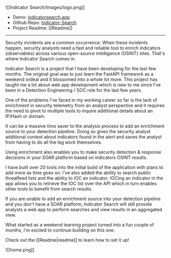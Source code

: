 ![[Indicator Search/Images/logo.png]]

* Demo: [indicatorsearch.app](https://indicatorsearch.app) 
* Github Repo: [Indicator-Search](https://github.com/rc-austinoneil/Indicator-Search)
* Project Readme: [[Readme]]
---

Security incidents are a common occurrence. When these incidents happen, security analysts need a fast and reliable tool to enrich indicators (observables) across various open-source intelligence (OSINT) sites. That's where Indicator Search comes in.

Indicator Search is a project that I have been developing for the last few months. The original goal was to just learn the FastAPI framework as a weekend ordeal and it blossomed into a whole lot more. This project has taught me a lot about web app development which is new to me since I've been in a Detection Engineering / SOC role for the last few years.

One of the problems I've faced in my working career so far is the lack of enrichment in security telemetry from an analyst perspective and it requires the need to pivot to multiple tools to inquire additional details about an IP/Hash or domain.

It can be a massive time saver to the analysis process to add an enrichment source to your detection pipeline. Doing so gives the security analyst additional context about indicators found in the alert and saves the analyst from having to do all the leg work themselves.

Using enrichment also enables you to make security detection & response decisions in your SOAR platform based on indicators OSINT results.

I have built over 20 tools into the initial build of the application with plans to add more as time goes on.
I've also added the ability to search public threatfeed lists and the ability to IOC an indicator. IOCing an indicator in the app allows you to retrieve the IOC list over the API which in turn enables other tools to benefit from search results.    

If you are unable to add an enrichment source into your detection pipeline and you don't have a SOAR platform, Indicator Search will still provide analysts a web app to perform searches and view results in an aggregated view.

What started as a weekend learning project turned into a fun couple of months, I'm excited to continue building on this one.

Check out the [[Readme|readme]] to learn how to set it up!

![[home.png]]